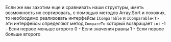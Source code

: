 Если же мы захотим еще и сравнивать наши структуры, иметь возможность их сортировать, с помощью методов Array.Sort и похожих, то необходимо реализовать интерфейсы `IComparable` и `IComparable<T>` эти интерфейсы определяют метод `CompareTo` который возвращает `int`
-1 - Если первое меньше второго
0 - Если значения равны
1 - Если первое больше второго